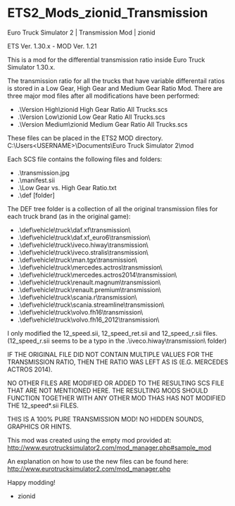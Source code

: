 # ETS2_Mods_zionid_Transmission
Euro Truck Simulator 2  | Transmission Mod | zionid

ETS Ver. 1.30.x - MOD Ver. 1.21

This is a mod for the differential transmission ratio inside Euro Truck 
Simulator 1.30.x.

The transmission ratio for all the trucks that have variable differentail ratios
is stored in a Low Gear, High Gear and Medium Gear Ratio Mod. There are three 
major mod files after all modifications have been performed:

- .\Version High\zionid High Gear Ratio All Trucks.scs
- .\Version Low\zionid Low Gear Ratio All Trucks.scs
- .\Version Medium\zionid Medium Gear Ratio All Trucks.scs

These files can be placed in the ETS2 MOD directory.
C:\Users\<USERNAME>\Documents\Euro Truck Simulator 2\mod

Each SCS file contains the following files and folders:

- .\transmission.jpg
- .\manifest.sii
- .\Low Gear vs. High Gear Ratio.txt
- .\def [folder]

The DEF tree folder is a collection of all the original transmission files for 
each truck brand (as in the original game):

- .\def\vehicle\truck\daf.xf\transmission\
- .\def\vehicle\truck\daf.xf_euro6\transmission\
- .\def\vehicle\truck\iveco.hiway\transmission\
- .\def\vehicle\truck\iveco.stralis\transmission\
- .\def\vehicle\truck\man.tgx\transmission\
- .\def\vehicle\truck\mercedes.actros\transmission\
- .\def\vehicle\truck\mercedes.actros2014\transmission\
- .\def\vehicle\truck\renault.magnum\transmission\
- .\def\vehicle\truck\renault.premium\transmission\
- .\def\vehicle\truck\scania.r\transmission\
- .\def\vehicle\truck\scania.streamline\transmission\
- .\def\vehicle\truck\volvo.fh16\transmission\
- .\def\vehicle\truck\volvo.fh16_2012\transmission\

I only modified the 12_speed.sii, 12_speed_ret.sii and 12_speed_r.sii files.
(12_speed_r.sii seems to be a typo in the .\iveco.hiway\transmission\ folder)

IF THE ORIGINAL FILE DID NOT CONTAIN MULTIPLE VALUES FOR THE TRANSMISSION 
RATIO, THEN THE RATIO WAS LEFT AS IS (E.G. MERCEDES ACTROS 2014).

NO OTHER FILES ARE MODIFIED OR ADDED TO THE RESULTING SCS FILE THAT ARE NOT 
MENTIONED HERE. THE RESULTING MODS SHOULD FUNCTION TOGETHER WITH ANY OTHER MOD 
THAS HAS NOT MODIFIED THE 12_speed*.sii FILES. 

THIS IS A 100% PURE TRANSMISSION MOD! NO HIDDEN SOUNDS, GRAPHICS OR HINTS.


This mod was created using the empty mod provided at:
http://www.eurotrucksimulator2.com/mod_manager.php#sample_mod

An explanation on how to use the new files can be found here: 
http://www.eurotrucksimulator2.com/mod_manager.php

Happy modding!

- zionid

